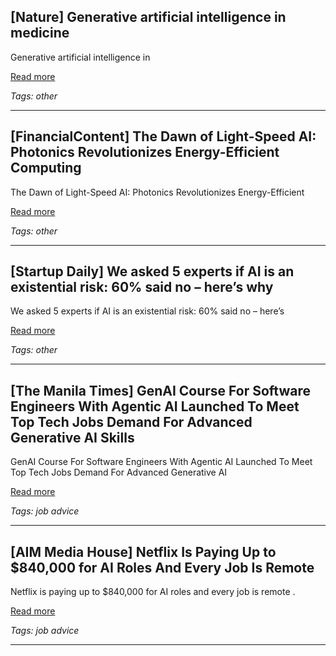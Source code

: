 ## [Nature] Generative artificial intelligence in medicine

Generative artificial intelligence in

[Read more](https://www.nature.com/articles/s41591-025-03983-2)

_Tags: other_

---
## [FinancialContent] The Dawn of Light-Speed AI: Photonics Revolutionizes Energy-Efficient Computing

The Dawn of Light-Speed AI: Photonics Revolutionizes Energy-Efficient

[Read more](https://markets.financialcontent.com/wral/article/tokenring-2025-10-7-the-dawn-of-light-speed-ai-photonics-revolutionizes-energy-efficient-computing)

_Tags: other_

---
## [Startup Daily] We asked 5 experts if AI is an existential risk: 60% said no – here’s why

We asked 5 experts if AI is an existential risk: 60% said no – here’s

[Read more](https://www.startupdaily.net/topic/artificial-intelligence-machine-learning/we-asked-5-experts-if-ai-is-an-existential-risk-60-said-no-heres-why/)

_Tags: other_

---
## [The Manila Times] GenAI Course For Software Engineers With Agentic AI Launched To Meet Top Tech Jobs Demand For Advanced Generative AI Skills

GenAI Course For Software Engineers With Agentic AI Launched To Meet Top Tech Jobs Demand For Advanced Generative AI

[Read more](https://www.manilatimes.net/2025/10/08/tmt-newswire/globenewswire/genai-course-for-software-engineers-with-agentic-ai-launched-to-meet-top-tech-jobs-demand-for-advanced-generative-ai-skills/2196395)

_Tags: job advice_

---
## [AIM Media House] Netflix Is Paying Up to $840,000 for AI Roles And Every Job Is Remote

Netflix is paying up to $840,000 for AI roles and every job is remote .

[Read more](https://aimmediahouse.com/market-industry/netflix-is-paying-up-to-840000-for-ai-roles-and-every-job-is-remote)

_Tags: job advice_

---
